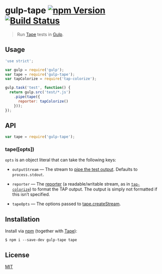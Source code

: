# gulp-tape [![npm Version](http://img.shields.io/npm/v/gulp-tape.svg?style=flat)](https://www.npmjs.org/package/gulp-tape) [![Build Status](https://img.shields.io/travis/yuanqing/gulp-tape.svg?style=flat)](https://travis-ci.org/yuanqing/gulp-tape)

> Run [Tape](https://github.com/substack/tape) tests in [Gulp](http://gulpjs.com/).

## Usage

```js
'use strict';

var gulp = require('gulp');
var tape = require('gulp-tape');
var tapColorize = require('tap-colorize');

gulp.task('test', function() {
  return gulp.src('test/*.js')
    .pipe(tape({
      reporter: tapColorize()
    }));
});
```

## API

```js
var tape = require('gulp-tape');
```

### tape([opts])

`opts` is an object literal that can take the following keys:

- `outputStream` &mdash; The stream to [pipe the test output](https://github.com/substack/tape#tap-stream-reporter). Defaults to `process.stdout`.

- `reporter` &mdash; The [reporter](https://github.com/substack/tape#pretty-reporters) (a readable/writable stream, as in [`tap-colorize`](https://github.com/substack/tap-colorize)) to format the TAP output. The output is simply not formatted if this isn&rsquo;t specified.

- `tapeOpts` &mdash; The options passed to [tape.createStream](https://github.com/substack/tape#var-stream--testcreatestreamopts).

## Installation

Install via [npm](https://npmjs.com/) (together with [Tape](https://github.com/substack/tape)):

```
$ npm i --save-dev gulp-tape tape
```

## License

[MIT](LICENSE.md)
